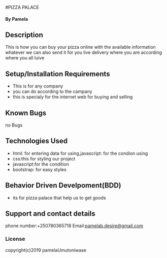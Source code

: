 #PIZZA PALACE
#### By Pamela
## Description
This is how you can buy your pizza online with the available information whatever we can also send it for you live delivery 
where you are according where you all luive
## Setup/Installation Requirements
* This is for any company 
* you can do according to the campany
* this is specialy for the internet web for buying and selling
## Known Bugs
no Bugs
## Technologies Used
* html: for entering data for using,javascript: for the condion using
* css:this for styling our project
* javascript:for the condition
* bootstrap: for easy styles
## Behavior Driven Develpoment(BDD)
* its for pizza palace that help us to get goods
## Support and contact details
phone number:+250780365718
Email:pamelab.desire@gmail.com
### License
copyright(c)2019 pamelaUmutoniwase
  
